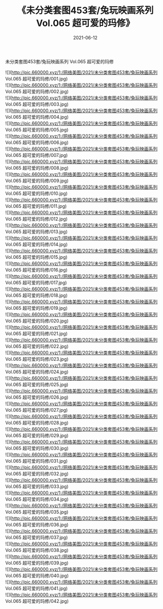 ﻿---
layout: post
title:  《未分类套图453套/兔玩映画系列 Vol.065 超可爱的玛修》
date:   2021-06-12
img: http://pic.660000.xyz/1:/网络美图/2021/未分类套图453套/兔玩映画系列 Vol.065 超可爱的玛修/000.jpg
categories: [美女, 清纯, 唯美]
---

未分类套图453套/兔玩映画系列 Vol.065 超可爱的玛修

 ![](http://pic.660000.xyz/1:/网络美图/2021/未分类套图453套/兔玩映画系列 Vol.065 超可爱的玛修/001.jpg) <br>![](http://pic.660000.xyz/1:/网络美图/2021/未分类套图453套/兔玩映画系列 Vol.065 超可爱的玛修/002.jpg) <br>![](http://pic.660000.xyz/1:/网络美图/2021/未分类套图453套/兔玩映画系列 Vol.065 超可爱的玛修/003.jpg) <br>![](http://pic.660000.xyz/1:/网络美图/2021/未分类套图453套/兔玩映画系列 Vol.065 超可爱的玛修/004.jpg) <br>![](http://pic.660000.xyz/1:/网络美图/2021/未分类套图453套/兔玩映画系列 Vol.065 超可爱的玛修/005.jpg) <br>![](http://pic.660000.xyz/1:/网络美图/2021/未分类套图453套/兔玩映画系列 Vol.065 超可爱的玛修/006.jpg) <br>![](http://pic.660000.xyz/1:/网络美图/2021/未分类套图453套/兔玩映画系列 Vol.065 超可爱的玛修/007.jpg) <br>![](http://pic.660000.xyz/1:/网络美图/2021/未分类套图453套/兔玩映画系列 Vol.065 超可爱的玛修/008.jpg) <br>![](http://pic.660000.xyz/1:/网络美图/2021/未分类套图453套/兔玩映画系列 Vol.065 超可爱的玛修/009.jpg) <br>![](http://pic.660000.xyz/1:/网络美图/2021/未分类套图453套/兔玩映画系列 Vol.065 超可爱的玛修/010.jpg) <br>![](http://pic.660000.xyz/1:/网络美图/2021/未分类套图453套/兔玩映画系列 Vol.065 超可爱的玛修/011.jpg) <br>![](http://pic.660000.xyz/1:/网络美图/2021/未分类套图453套/兔玩映画系列 Vol.065 超可爱的玛修/012.jpg) <br>![](http://pic.660000.xyz/1:/网络美图/2021/未分类套图453套/兔玩映画系列 Vol.065 超可爱的玛修/013.jpg) <br>![](http://pic.660000.xyz/1:/网络美图/2021/未分类套图453套/兔玩映画系列 Vol.065 超可爱的玛修/014.jpg) <br>![](http://pic.660000.xyz/1:/网络美图/2021/未分类套图453套/兔玩映画系列 Vol.065 超可爱的玛修/015.jpg) <br>![](http://pic.660000.xyz/1:/网络美图/2021/未分类套图453套/兔玩映画系列 Vol.065 超可爱的玛修/016.jpg) <br>![](http://pic.660000.xyz/1:/网络美图/2021/未分类套图453套/兔玩映画系列 Vol.065 超可爱的玛修/017.jpg) <br>![](http://pic.660000.xyz/1:/网络美图/2021/未分类套图453套/兔玩映画系列 Vol.065 超可爱的玛修/018.jpg) <br>![](http://pic.660000.xyz/1:/网络美图/2021/未分类套图453套/兔玩映画系列 Vol.065 超可爱的玛修/019.jpg) <br>![](http://pic.660000.xyz/1:/网络美图/2021/未分类套图453套/兔玩映画系列 Vol.065 超可爱的玛修/020.jpg) <br>![](http://pic.660000.xyz/1:/网络美图/2021/未分类套图453套/兔玩映画系列 Vol.065 超可爱的玛修/021.jpg) <br>![](http://pic.660000.xyz/1:/网络美图/2021/未分类套图453套/兔玩映画系列 Vol.065 超可爱的玛修/022.jpg) <br>![](http://pic.660000.xyz/1:/网络美图/2021/未分类套图453套/兔玩映画系列 Vol.065 超可爱的玛修/023.jpg) <br>![](http://pic.660000.xyz/1:/网络美图/2021/未分类套图453套/兔玩映画系列 Vol.065 超可爱的玛修/024.jpg) <br>![](http://pic.660000.xyz/1:/网络美图/2021/未分类套图453套/兔玩映画系列 Vol.065 超可爱的玛修/025.jpg) <br>![](http://pic.660000.xyz/1:/网络美图/2021/未分类套图453套/兔玩映画系列 Vol.065 超可爱的玛修/026.jpg) <br>![](http://pic.660000.xyz/1:/网络美图/2021/未分类套图453套/兔玩映画系列 Vol.065 超可爱的玛修/027.jpg) <br>![](http://pic.660000.xyz/1:/网络美图/2021/未分类套图453套/兔玩映画系列 Vol.065 超可爱的玛修/028.jpg) <br>![](http://pic.660000.xyz/1:/网络美图/2021/未分类套图453套/兔玩映画系列 Vol.065 超可爱的玛修/029.jpg) <br>![](http://pic.660000.xyz/1:/网络美图/2021/未分类套图453套/兔玩映画系列 Vol.065 超可爱的玛修/030.jpg) <br>![](http://pic.660000.xyz/1:/网络美图/2021/未分类套图453套/兔玩映画系列 Vol.065 超可爱的玛修/031.jpg) <br>![](http://pic.660000.xyz/1:/网络美图/2021/未分类套图453套/兔玩映画系列 Vol.065 超可爱的玛修/032.jpg) <br>![](http://pic.660000.xyz/1:/网络美图/2021/未分类套图453套/兔玩映画系列 Vol.065 超可爱的玛修/033.jpg) <br>![](http://pic.660000.xyz/1:/网络美图/2021/未分类套图453套/兔玩映画系列 Vol.065 超可爱的玛修/034.jpg) <br>![](http://pic.660000.xyz/1:/网络美图/2021/未分类套图453套/兔玩映画系列 Vol.065 超可爱的玛修/035.jpg) <br>![](http://pic.660000.xyz/1:/网络美图/2021/未分类套图453套/兔玩映画系列 Vol.065 超可爱的玛修/036.jpg) <br>![](http://pic.660000.xyz/1:/网络美图/2021/未分类套图453套/兔玩映画系列 Vol.065 超可爱的玛修/037.jpg) <br>![](http://pic.660000.xyz/1:/网络美图/2021/未分类套图453套/兔玩映画系列 Vol.065 超可爱的玛修/038.jpg) <br>![](http://pic.660000.xyz/1:/网络美图/2021/未分类套图453套/兔玩映画系列 Vol.065 超可爱的玛修/039.jpg) <br>![](http://pic.660000.xyz/1:/网络美图/2021/未分类套图453套/兔玩映画系列 Vol.065 超可爱的玛修/040.jpg) <br>![](http://pic.660000.xyz/1:/网络美图/2021/未分类套图453套/兔玩映画系列 Vol.065 超可爱的玛修/041.jpg) <br>![](http://pic.660000.xyz/1:/网络美图/2021/未分类套图453套/兔玩映画系列 Vol.065 超可爱的玛修/042.jpg) <br>